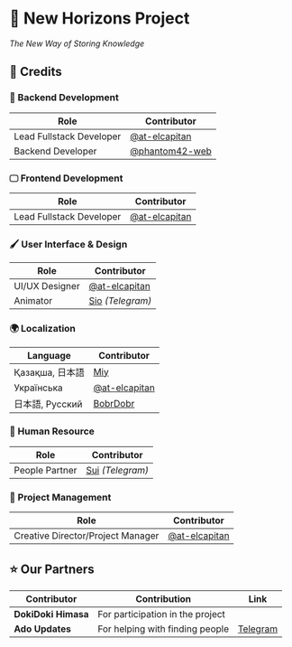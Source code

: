 # 🌌 New Horizons Project

_The New Way of Storing Knowledge_

## 📝 Credits

### 🔧 Backend Development

| Role                    | Contributor |
|-------------------------|-------------|
| Lead Fullstack Developer  | [@at-elcapitan](https://github.com/at-elcapitan) |
| Backend Developer       | [@phantom42-web](https://github.com/phantom42-web) |

### 🖵 Frontend Development

| Role                    | Contributor |
|-------------------------|-------------|
| Lead Fullstack Developer | [@at-elcapitan](https://github.com/at-elcapitan) |

### 🖌️ User Interface & Design

| Role                    | Contributor |
|-------------------------|-------------|
| UI/UX Designer          | [@at-elcapitan](https://github.com/at-elcapitan) |
| Animator                | [Sio](https://t.me/adoedit) _(Telegram)_ |

### 🌍 Localization

| Language                | Contributor |
|-------------------------|-------------|
| Қазақша, 日本語          | [Miy](https://youtube.com/@miyqxs) |
| Українська              | [@at-elcapitan](https://github.com/at-elcapitan) |
| 日本語, Русский          | [BobrDobr](https://www.youtube.com/@bobrdobr21) |

### 👤 Human Resource

| Role                    | Contributor |
|-------------------------|-------------|
| People Partner          | [Sui](https://t.me/suiemokenp) _(Telegram)_ |

### 📂 Project Management

| Role                    | Contributor |
|-------------------------|-------------|
| Creative Director/Project Manager | [@at-elcapitan](https://github.com/at-elcapitan) |

## ⭐ Our Partners

| Contributor   | Contribution | Link |
|---------------|--------------|------|
| **DokiDoki Himasa**| For participation in the project |  |
| **Ado Updates** | For helping with finding people | [Telegram](https://t.me/adoupdates) |
